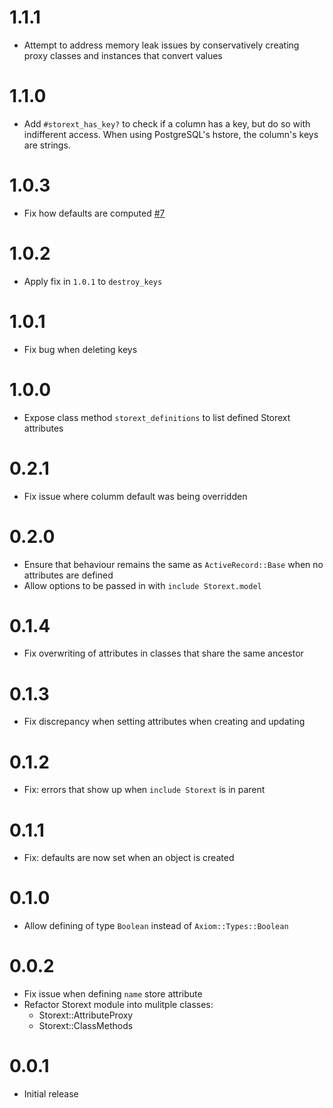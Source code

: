 # 1.1.1

- Attempt to address memory leak issues by conservatively creating proxy classes and instances that convert values

# 1.1.0

- Add `#storext_has_key?` to check if a column has a key, but do so with indifferent access. When using PostgreSQL's hstore, the column's keys are strings.

# 1.0.3

- Fix how defaults are computed [#7](https://github.com/G5/storext/issues/7)

# 1.0.2

- Apply fix in `1.0.1` to `destroy_keys`

# 1.0.1

- Fix bug when deleting keys

# 1.0.0

- Expose class method `storext_definitions` to list defined Storext attributes

# 0.2.1

- Fix issue where columm default was being overridden

# 0.2.0

- Ensure that behaviour remains the same as `ActiveRecord::Base` when no attributes are defined
- Allow options to be passed in with `include Storext.model`

# 0.1.4

- Fix overwriting of attributes in classes that share the same ancestor

# 0.1.3

- Fix discrepancy when setting attributes when creating and updating

# 0.1.2

- Fix: errors that show up when `include Storext` is in parent

# 0.1.1

- Fix: defaults are now set when an object is created

# 0.1.0

- Allow defining of type `Boolean` instead of `Axiom::Types::Boolean`

# 0.0.2

- Fix issue when defining `name` store attribute
- Refactor Storext module into mulitple classes:
  - Storext::AttributeProxy
  - Storext::ClassMethods

# 0.0.1

- Initial release

